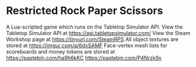 # Restricted Rock Paper Scissors
A Lua-scripted game which runs on the Tabletop Simulator API.
View the Tabletop Simulator API at https://api.tabletopsimulator.com/
View the Steam Workshop page at https://tinyurl.com/SteamRPS
All object textures are stored at https://imgur.com/a/6dxSAMF
Face-vertex mesh lists for scoreboards and money tokens are stored at https://pastebin.com/ha9h6kKC https://pastebin.com/P4Nrzk9x
